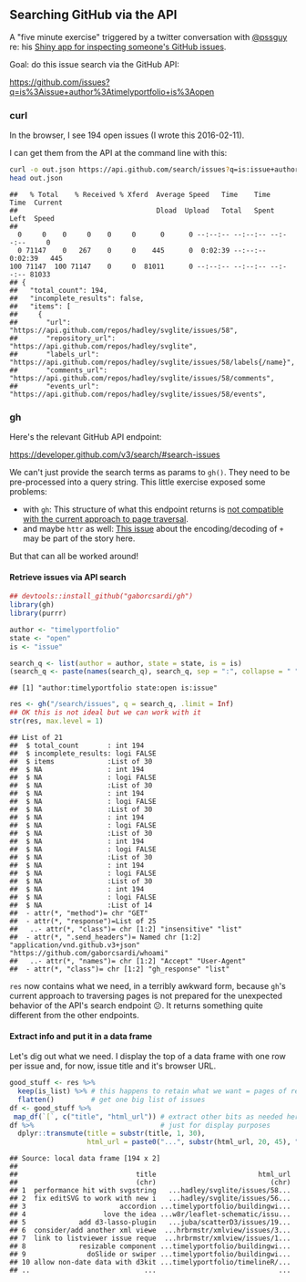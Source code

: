 
Searching GitHub via the API
----------------------------

A "five minute exercise" triggered by a twitter conversation with [@pssguy](https://github.com/pssguy) re: his [Shiny app for inspecting someone's GitHub issues](https://mytinyshinys.shinyapps.io/githubAnalyses/).

Goal: do this issue search via the GitHub API:

<https://github.com/issues?q=is%3Aissue+author%3Atimelyportfolio+is%3Aopen>

### curl

In the browser, I see 194 open issues (I wrote this 2016-02-11).

I can get them from the API at the command line with this:

``` bash
curl -o out.json https://api.github.com/search/issues?q=is:issue+author:timelyportfolio+state:open
head out.json
```

    ##   % Total    % Received % Xferd  Average Speed   Time    Time     Time  Current
    ##                                  Dload  Upload   Total   Spent    Left  Speed
    ## 
      0     0    0     0    0     0      0      0 --:--:-- --:--:-- --:--:--     0
      0 71147    0   267    0     0    445      0  0:02:39 --:--:--  0:02:39   445
    100 71147  100 71147    0     0  81011      0 --:--:-- --:--:-- --:--:-- 81033
    ## {
    ##   "total_count": 194,
    ##   "incomplete_results": false,
    ##   "items": [
    ##     {
    ##       "url": "https://api.github.com/repos/hadley/svglite/issues/58",
    ##       "repository_url": "https://api.github.com/repos/hadley/svglite",
    ##       "labels_url": "https://api.github.com/repos/hadley/svglite/issues/58/labels{/name}",
    ##       "comments_url": "https://api.github.com/repos/hadley/svglite/issues/58/comments",
    ##       "events_url": "https://api.github.com/repos/hadley/svglite/issues/58/events",

### gh

Here's the relevant GitHub API endpoint:

<https://developer.github.com/v3/search/#search-issues>

We can't just provide the search terms as params to `gh()`. They need to be pre-processed into a query string. This little exercise exposed some problems:

-   with `gh`: This structure of what this endpoint returns is [not compatible with the current approach to page traversal](https://github.com/gaborcsardi/gh/issues/33).
-   and maybe `httr` as well: [This issue](https://github.com/hadley/httr/issues/335) about the encoding/decoding of `+` may be part of the story here.

But that can all be worked around!

#### Retrieve issues via API search

``` r
## devtools::install_github("gaborcsardi/gh")
library(gh)
library(purrr)

author <- "timelyportfolio"
state <- "open"
is <- "issue"

search_q <- list(author = author, state = state, is = is)
(search_q <- paste(names(search_q), search_q, sep = ":", collapse = " "))
```

    ## [1] "author:timelyportfolio state:open is:issue"

``` r
res <- gh("/search/issues", q = search_q, .limit = Inf) 
## OK this is not ideal but we can work with it
str(res, max.level = 1)
```

    ## List of 21
    ##  $ total_count       : int 194
    ##  $ incomplete_results: logi FALSE
    ##  $ items             :List of 30
    ##  $ NA                : int 194
    ##  $ NA                : logi FALSE
    ##  $ NA                :List of 30
    ##  $ NA                : int 194
    ##  $ NA                : logi FALSE
    ##  $ NA                :List of 30
    ##  $ NA                : int 194
    ##  $ NA                : logi FALSE
    ##  $ NA                :List of 30
    ##  $ NA                : int 194
    ##  $ NA                : logi FALSE
    ##  $ NA                :List of 30
    ##  $ NA                : int 194
    ##  $ NA                : logi FALSE
    ##  $ NA                :List of 30
    ##  $ NA                : int 194
    ##  $ NA                : logi FALSE
    ##  $ NA                :List of 14
    ##  - attr(*, "method")= chr "GET"
    ##  - attr(*, "response")=List of 25
    ##   ..- attr(*, "class")= chr [1:2] "insensitive" "list"
    ##  - attr(*, ".send_headers")= Named chr [1:2] "application/vnd.github.v3+json" "https://github.com/gaborcsardi/whoami"
    ##   ..- attr(*, "names")= chr [1:2] "Accept" "User-Agent"
    ##  - attr(*, "class")= chr [1:2] "gh_response" "list"

`res` now contains what we need, in a terribly awkward form, because `gh`'s current approach to traversing pages is not prepared for the unexpected behavior of the API's search endpoint :confused:. It returns something quite different from the other endpoints.

#### Extract info and put it in a data frame

Let's dig out what we need. I display the top of a data frame with one row per issue and, for now, issue title and it's browser URL.

``` r
good_stuff <- res %>% 
  keep(is_list) %>% # this happens to retain what we want = pages of results
  flatten()         # get one big list of issues
df <- good_stuff %>%
 map_df(`[`, c("title", "html_url")) # extract other bits as needed here!
df %>%                               # just for display purposes
  dplyr::transmute(title = substr(title, 1, 30),
                   html_url = paste0("...", substr(html_url, 20, 45), "..."))
```

    ## Source: local data frame [194 x 2]
    ## 
    ##                             title                         html_url
    ##                             (chr)                            (chr)
    ## 1  performance hit with svgstring   ...hadley/svglite/issues/58...
    ## 2  fix editSVG to work with new i   ...hadley/svglite/issues/56...
    ## 3                       accordion ...timelyportfolio/buildingwi...
    ## 4                   love the idea ...w8r/leaflet-schematic/issu...
    ## 5             add d3-lasso-plugin   ...juba/scatterD3/issues/19...
    ## 6  consider/add another xml viewe  ...hrbrmstr/xmlview/issues/3...
    ## 7  link to listviewer issue reque  ...hrbrmstr/xmlview/issues/1...
    ## 8             resizable component ...timelyportfolio/buildingwi...
    ## 9               doSlide or swiper ...timelyportfolio/buildingwi...
    ## 10 allow non-date data with d3kit ...timelyportfolio/timelineR/...
    ## ..                            ...                              ...
